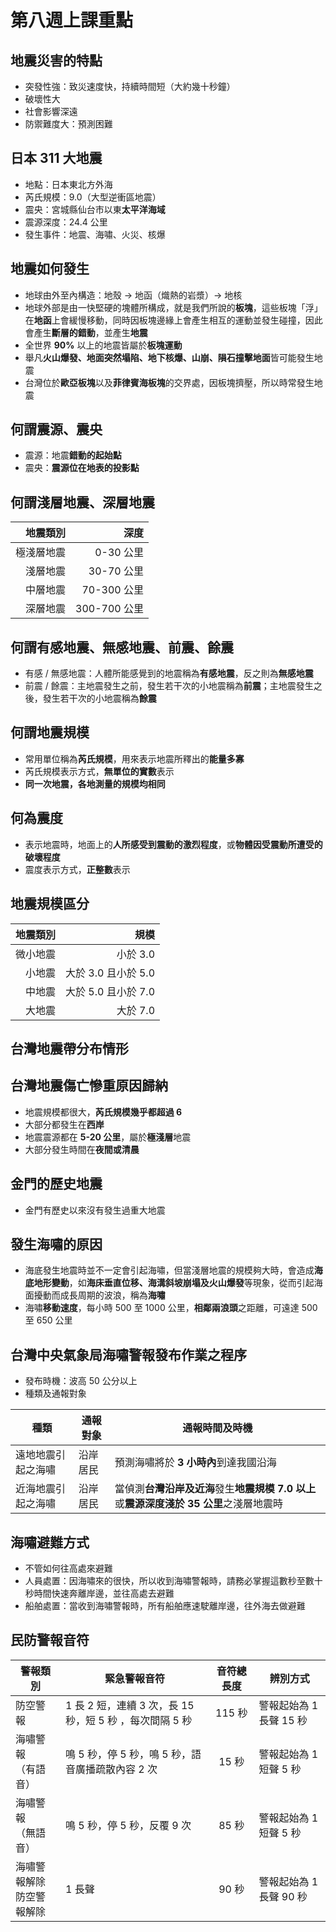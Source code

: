 # 第八週上課重點
## 地震災害的特點
* 突發性強：致災速度快，持續時間短（大約幾十秒鐘）
* 破壞性大
* 社會影響深遠
* 防禦難度大：預測困難

## 日本 311 大地震
* 地點：日本東北方外海
* 芮氏規模：9.0（大型逆衝區地震）
* 震央：宮城縣仙台市以東**太平洋海域**
* 震源深度：24.4 公里
* 發生事件：地震、海嘯、火災、核爆

## 地震如何發生
* 地球由外至內構造：地殼 → 地函（熾熱的岩漿）→ 地核
* 地球外部是由一快堅硬的塊體所構成，就是我們所說的**板塊**，這些板塊「浮」在**地函**上會緩慢移動，同時因板塊邊緣上會產生相互的運動並發生碰撞，因此會產生**斷層的錯動**，並產生**地震**
* 全世界 **90%** 以上的地震皆屬於**板塊運動**
* 舉凡**火山爆發、地面突然塌陷、地下核爆、山崩、隕石撞擊地面**皆可能發生地震
* 台灣位於**歐亞板塊**以及**菲律賓海板塊**的交界處，因板塊擠壓，所以時常發生地震

## 何謂震源、震央
* 震源：地震**錯動的起始點**
* 震央：**震源位在地表的投影點**

## 何謂淺層地震、深層地震
| 地震類別 | 深度 |
| ---: | ---: |
| 極淺層地震 | 0-30 公里 |
| 淺層地震 | 30-70 公里 |
| 中層地震 | 70-300 公里 |
| 深層地震 | 300-700 公里 |

## 何謂有感地震、無感地震、前震、餘震
* 有感 / 無感地震：人體所能感覺到的地震稱為**有感地震**，反之則為**無感地震**
* 前震 / 餘震：主地震發生之前，發生若干次的小地震稱為**前震**；主地震發生之後，發生若干次的小地震稱為**餘震**

## 何謂地震規模
* 常用單位稱為**芮氏規模**，用來表示地震所釋出的**能量多寡**
* 芮氏規模表示方式，**無單位的實數**表示
* **同一次地震，各地測量的規模均相同**

## 何為震度
* 表示地震時，地面上的**人所感受到震動的激烈程度**，或**物體因受震動所遭受的破壞程度**
* 震度表示方式，**正整數**表示

## 地震規模區分
| 地震類別 | 規模 |
| ---: | ---: |
| 微小地震 | 小於 3.0 |
| 小地震 | 大於 3.0 且小於 5.0 |
| 中地震 | 大於 5.0 且小於 7.0 |
| 大地震 | 大於 7.0 |

## 台灣地震帶分布情形

## 台灣地震傷亡慘重原因歸納
* 地震規模都很大，**芮氏規模幾乎都超過 6**
* 大部分都發生在**西岸**
* 地震震源都在 **5-20 公里**，屬於**極淺層**地震
* 大部分發生時間在**夜間或清晨**

## 金門的歷史地震
* 金門有歷史以來沒有發生過重大地震

## 發生海嘯的原因
* 海底發生地震時並不一定會引起海嘯，但當淺層地震的規模夠大時，會造成**海底地形變動**，如**海床垂直位移、海溝斜坡崩塌及火山爆發**等現象，從而引起海面擾動而成長周期的波浪，稱為**海嘯**
* 海嘯**移動速度**，每小時 500 至 1000 公里，**相鄰兩浪頭**之距離，可遠達 500 至 650 公里

## 台灣中央氣象局海嘯警報發布作業之程序
* 發布時機：波高 50 公分以上
* 種類及通報對象

| 種類 | 通報對象 | 通報時間及時機 |
| -- | -- | -- |
| 遠地地震引起之海嘯 | 沿岸居民 | 預測海嘯將於 **3 小時內**到達我國沿海 |
| 近海地震引起之海嘯 | 沿岸居民 | 當偵測**台灣沿岸及近海**發生**地震規模 7.0 以上**或**震源深度淺於 35 公里**之淺層地震時 |

## 海嘯避難方式
* 不管如何往高處來避難
* 人員處置：因海嘯來的很快，所以收到海嘯警報時，請務必掌握這數秒至數十秒時間快速奔離岸邊，並往高處去避難
* 船舶處置：當收到海嘯警報時，所有船舶應速駛離岸邊，往外海去做避難

## 民防警報音符
| 警報類別 | 緊急警報音符 | 音符總長度 | 辨別方式 |
| ------- | ------- | :-------: | ------- |
| 防空警報 | 1 長 2 短，連續 3 次，長 15 秒，短 5 秒 ，每次間隔 5 秒 | 115 秒 | 警報起始為 1 長聲 15 秒 |
| 海嘯警報<br>（有語音）| 鳴 5 秒，停 5 秒，鳴 5 秒，語音廣播疏散內容 2 次 | 15 秒 |警報起始為 1 短聲 5 秒 |
| 海嘯警報<br>（無語音）| 鳴 5 秒，停 5 秒，反覆 9 次 | 85 秒 | 警報起始為 1 短聲 5 秒 |
| 海嘯警報解除<br>防空警報解除 | 1 長聲 | 90 秒 | 警報起始為 1 長聲 90 秒